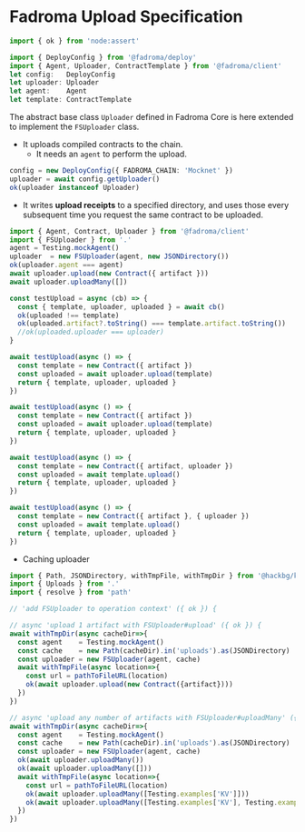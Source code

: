 # Fadroma Upload Specification

```typescript
import { ok } from 'node:assert'
```

```typescript
import { DeployConfig } from '@fadroma/deploy'
import { Agent, Uploader, ContractTemplate } from '@fadroma/client'
let config:   DeployConfig
let uploader: Uploader
let agent:    Agent
let template: ContractTemplate
```

The abstract base class `Uploader` defined in Fadroma Core is here extended
to implement the `FSUploader` class.

  * It uploads compiled contracts to the chain.
    * It needs an `agent` to perform the upload.

```typescript
config = new DeployConfig({ FADROMA_CHAIN: 'Mocknet' })
uploader = await config.getUploader()
ok(uploader instanceof Uploader)
```

  * It writes **upload receipts** to a specified directory,
    and uses those every subsequent time you request the same contract
    to be uploaded.

```typescript
import { Agent, Contract, Uploader } from '@fadroma/client'
import { FSUploader } from '.'
agent = Testing.mockAgent()
uploader  = new FSUploader(agent, new JSONDirectory())
ok(uploader.agent === agent)
await uploader.upload(new Contract({ artifact }))
await uploader.uploadMany([])

const testUpload = async (cb) => {
  const { template, uploader, uploaded } = await cb()
  ok(uploaded !== template)
  ok(uploaded.artifact?.toString() === template.artifact.toString())
  //ok(uploaded.uploader === uploader)
}

await testUpload(async () => {
  const template = new Contract({ artifact })
  const uploaded = await uploader.upload(template)
  return { template, uploader, uploaded }
})

await testUpload(async () => {
  const template = new Contract({ artifact })
  const uploaded = await uploader.upload(template)
  return { template, uploader, uploaded }
})

await testUpload(async () => {
  const template = new Contract({ artifact, uploader })
  const uploaded = await template.upload()
  return { template, uploader, uploaded }
})

await testUpload(async () => {
  const template = new Contract({ artifact }, { uploader })
  const uploaded = await template.upload()
  return { template, uploader, uploaded }
})
```

* Caching uploader

```typescript
import { Path, JSONDirectory, withTmpFile, withTmpDir } from '@hackbg/kabinet'
import { Uploads } from '.'
import { resolve } from 'path'

// 'add FSUploader to operation context' ({ ok }) {

// async 'upload 1 artifact with FSUploader#upload' ({ ok }) {
await withTmpDir(async cacheDir=>{
  const agent    = Testing.mockAgent()
  const cache    = new Path(cacheDir).in('uploads').as(JSONDirectory)
  const uploader = new FSUploader(agent, cache)
  await withTmpFile(async location=>{
    const url = pathToFileURL(location)
    ok(await uploader.upload(new Contract({artifact})))
  })
})

// async 'upload any number of artifacts with FSUploader#uploadMany' ({ ok }) {
await withTmpDir(async cacheDir=>{
  const agent    = Testing.mockAgent()
  const cache    = new Path(cacheDir).in('uploads').as(JSONDirectory)
  const uploader = new FSUploader(agent, cache)
  ok(await uploader.uploadMany())
  ok(await uploader.uploadMany([]))
  await withTmpFile(async location=>{
    const url = pathToFileURL(location)
    ok(await uploader.uploadMany([Testing.examples['KV']]))
    ok(await uploader.uploadMany([Testing.examples['KV'], Testing.examples['Echo']]))
  })
})
```
